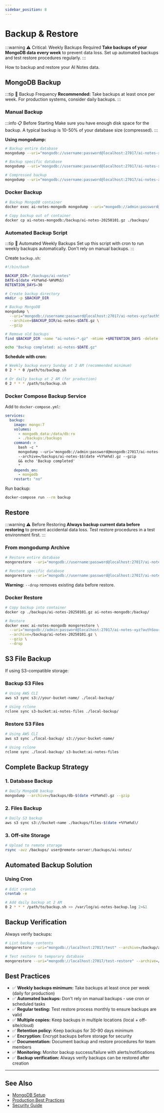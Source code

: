 ```yaml
---
sidebar_position: 8
---
```


# Backup & Restore

:::warning ⚠️ Critical: Weekly Backups Required
**Take backups of your MongoDB data every week** to prevent data loss. Set up automated backups and test restore procedures regularly.
:::

How to backup and restore your AI Notes data.

## MongoDB Backup

:::tip 💾 Backup Frequency
**Recommended:** Take backups at least once per week. For production systems, consider daily backups.
:::

### Manual Backup

:::info 📋 Before Starting
Make sure you have enough disk space for the backup. A typical backup is 10-50% of your database size (compressed).
:::

**Using mongodump:**

```bash
# Backup entire database
mongodump --uri="mongodb://username:password@localhost:27017/ai-notes-xyz?authSource=admin" --out=/backup/ai-notes-$(date +%Y%m%d)

# Backup specific database
mongodump --uri="mongodb://username:password@localhost:27017/ai-notes-xyz?authSource=admin" --db=ai-notes-xyz --out=/backup/

# Compressed backup
mongodump --uri="mongodb://username:password@localhost:27017/ai-notes-xyz?authSource=admin" --archive=/backup/ai-notes-$(date +%Y%m%d).gz --gzip
```

### Docker Backup

```bash
# Backup MongoDB container
docker exec ai-notes-mongodb mongodump --uri="mongodb://admin:password@localhost:27017/ai-notes-xyz?authSource=admin" --archive=/backup/ai-notes-$(date +%Y%m%d).gz --gzip

# Copy backup out of container
docker cp ai-notes-mongodb:/backup/ai-notes-20250101.gz ./backups/
```

### Automated Backup Script

:::tip 🔄 Automated Weekly Backups
Set up this script with cron to run weekly backups automatically. Don't rely on manual backups.
:::

Create `backup.sh`:

```bash
#!/bin/bash

BACKUP_DIR="/backups/ai-notes"
DATE=$(date +%Y%m%d-%H%M%S)
RETENTION_DAYS=30

# Create backup directory
mkdir -p $BACKUP_DIR

# Backup MongoDB
mongodump \
  --uri="mongodb://username:password@localhost:27017/ai-notes-xyz?authSource=admin" \
  --archive=$BACKUP_DIR/ai-notes-$DATE.gz \
  --gzip

# Remove old backups
find $BACKUP_DIR -name "ai-notes-*.gz" -mtime +$RETENTION_DAYS -delete

echo "Backup completed: ai-notes-$DATE.gz"
```

**Schedule with cron:**
```bash
# Weekly backup every Sunday at 2 AM (recommended minimum)
0 2 * * 0 /path/to/backup.sh

# Or daily backup at 2 AM (for production)
0 2 * * * /path/to/backup.sh
```

### Docker Compose Backup Service

Add to `docker-compose.yml`:

```yaml
services:
  backup:
    image: mongo:7
    volumes:
      - mongodb_data:/data/db:ro
      - ./backups:/backups
    command: >
      bash -c "
      mongodump --uri='mongodb://admin:password@mongodb:27017/ai-notes-xyz?authSource=admin'
      --archive=/backups/ai-notes-$$(date +%Y%m%d).gz --gzip
      && echo 'Backup completed'
      "
    depends_on:
      - mongodb
    restart: "no"
```

Run backup:
```bash
docker-compose run --rm backup
```

## Restore

:::warning ⚠️ Before Restoring
**Always backup current data before restoring** to prevent accidental data loss. Test restore procedures in a test environment first.
:::

### From mongodump Archive

```bash
# Restore entire database
mongorestore --uri="mongodb://username:password@localhost:27017/ai-notes-xyz?authSource=admin" --archive=/backup/ai-notes-20250101.gz --gzip

# Restore specific database
mongorestore --uri="mongodb://username:password@localhost:27017/ai-notes-xyz?authSource=admin" --db=ai-notes-xyz --archive=/backup/ai-notes-20250101.gz --gzip --drop
```

**Warning:** `--drop` removes existing data before restore.

### Docker Restore

```bash
# Copy backup into container
docker cp ./backups/ai-notes-20250101.gz ai-notes-mongodb:/backup/

# Restore
docker exec ai-notes-mongodb mongorestore \
  --uri="mongodb://admin:password@localhost:27017/ai-notes-xyz?authSource=admin" \
  --archive=/backup/ai-notes-20250101.gz \
  --gzip \
  --drop
```

## S3 File Backup

If using S3-compatible storage:

### Backup S3 Files

```bash
# Using AWS CLI
aws s3 sync s3://your-bucket-name/ ./local-backup/

# Using rclone
rclone sync s3-bucket:ai-notes-files ./local-backup/
```

### Restore S3 Files

```bash
# Using AWS CLI
aws s3 sync ./local-backup/ s3://your-bucket-name/

# Using rclone
rclone sync ./local-backup/ s3-bucket:ai-notes-files
```

## Complete Backup Strategy

### 1. Database Backup

```bash
# Daily MongoDB backup
mongodump --archive=/backups/db-$(date +%Y%m%d).gz --gzip
```

### 2. Files Backup

```bash
# Daily S3 backup
aws s3 sync s3://bucket-name ./backups/files-$(date +%Y%m%d)/
```

### 3. Off-site Storage

```bash
# Upload to remote storage
rsync -avz /backups/ user@remote-server:/backups/ai-notes/
```

## Automated Backup Solution

### Using Cron

```bash
# Edit crontab
crontab -e

# Add daily backup at 2 AM
0 2 * * * /path/to/backup.sh >> /var/log/ai-notes-backup.log 2>&1
```

## Backup Verification

Always verify backups:

```bash
# List backup contents
mongorestore --uri="mongodb://localhost:27017/test" --archive=/backup/ai-notes-20250101.gz --gzip --dryRun

# Test restore to temporary database
mongorestore --uri="mongodb://localhost:27017/test-restore" --archive=/backup/ai-notes-20250101.gz --gzip
```

## Best Practices

- ✅ **Weekly backups minimum:** Take backups at least once per week (daily for production)
- ✅ **Automated backups:** Don't rely on manual backups - use cron or scheduled tasks
- ✅ **Regular testing:** Test restore process monthly to ensure backups are valid
- ✅ **Multiple copies:** Keep backups in multiple locations (local + off-site/cloud)
- ✅ **Retention policy:** Keep backups for 30-90 days minimum
- ✅ **Encryption:** Encrypt backups before storage for security
- ✅ **Documentation:** Document backup and restore procedures for team members
- ✅ **Monitoring:** Monitor backup success/failure with alerts/notifications
- ✅ **Backup verification:** Always verify backups can be restored after creation

---

## See Also

- [MongoDB Setup](/docs/deployment/mongodb-setup)
- [Production Best Practices](/docs/deployment/production)
- [Security Guide](/docs/deployment/security)

